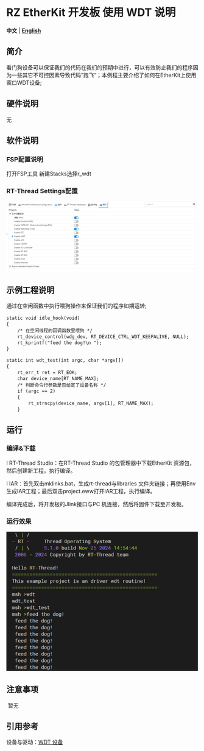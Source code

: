 # RZ EtherKit 开发板 使用 WDT 说明

**中文** | [**English**](./README.md)

## 简介

看门狗设备可以保证我们的代码在我们的预期中进行，可以有效防止我们的程序因为一些其它不可控因素导致代码”跑飞“；本例程主要介绍了如何在EtherKit上使用窗口WDT设备;

## 硬件说明

无

## 软件说明

### FSP配置说明

打开FSP工具 新建Stacks选择r_wdt

### RT-Thread Settings配置

![img](./figures/wps28.jpg) 

## 示例工程说明

通过在空闲函数中执行喂狗操作来保证我们的程序如期运转;

```
static void idle_hook(void)
{
    /* 在空闲线程的回调函数里喂狗 */
    rt_device_control(wdg_dev, RT_DEVICE_CTRL_WDT_KEEPALIVE, NULL);
    rt_kprintf("feed the dog!\n ");
}
```

```
static int wdt_test(int argc, char *argv[])
{
    rt_err_t ret = RT_EOK;
    char device_name[RT_NAME_MAX];
    /* 判断命令行参数是否给定了设备名称 */
    if (argc == 2)
    {
        rt_strncpy(device_name, argv[1], RT_NAME_MAX);
    }
```



## 运行

### 编译&下载

l RT-Thread Studio：在RT-Thread Studio 的包管理器中下载EtherKit 资源包，然后创建新工程，执行编译。

l IAR：首先双击mklinks.bat，生成rt-thread与libraries 文件夹链接；再使用Env 生成IAR工程；最后双击project.eww打开IAR工程，执行编译。

编译完成后，将开发板的Jlink接口与PC 机连接，然后将固件下载至开发板。

### 运行效果

![image-20241125151714366](./figures/image-20241125151714366.png) 

## 注意事项

​	暂无

## 引用参考

设备与驱动：[WDT 设备](https://www.rt-thread.org/document/site/#/rt-thread-version/rt-thread-standard/programming-manual/device/watchdog/watchdog)

 

